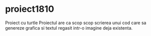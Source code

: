 # proiect1810
Proiect cu turtle
Proiectul are ca scop scop scrierea unui cod care sa genereze grafica si textul regasit intr-o imagine deja existenta. 
